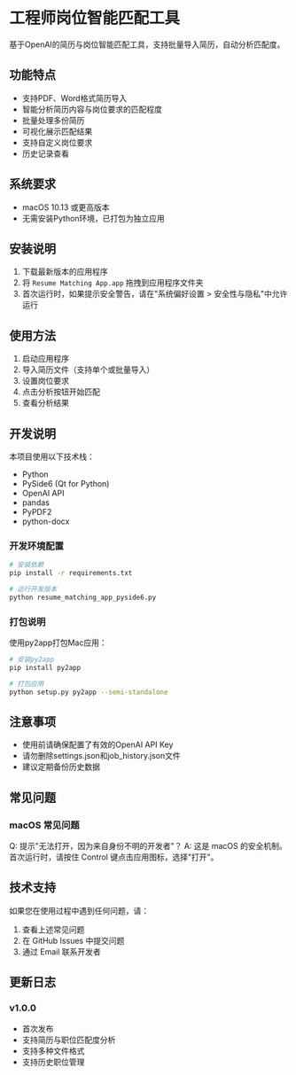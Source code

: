 # 工程师岗位智能匹配工具

基于OpenAI的简历与岗位智能匹配工具，支持批量导入简历，自动分析匹配度。

## 功能特点

- 支持PDF、Word格式简历导入
- 智能分析简历内容与岗位要求的匹配程度
- 批量处理多份简历
- 可视化展示匹配结果
- 支持自定义岗位要求
- 历史记录查看

## 系统要求

- macOS 10.13 或更高版本
- 无需安装Python环境，已打包为独立应用

## 安装说明

1. 下载最新版本的应用程序
2. 将 `Resume Matching App.app` 拖拽到应用程序文件夹
3. 首次运行时，如果提示安全警告，请在"系统偏好设置 > 安全性与隐私"中允许运行

## 使用方法

1. 启动应用程序
2. 导入简历文件（支持单个或批量导入）
3. 设置岗位要求
4. 点击分析按钮开始匹配
5. 查看分析结果

## 开发说明

本项目使用以下技术栈：

- Python
- PySide6 (Qt for Python)
- OpenAI API
- pandas
- PyPDF2
- python-docx

### 开发环境配置

```bash
# 安装依赖
pip install -r requirements.txt

# 运行开发版本
python resume_matching_app_pyside6.py
```

### 打包说明

使用py2app打包Mac应用：

```bash
# 安装py2app
pip install py2app

# 打包应用
python setup.py py2app --semi-standalone
```

## 注意事项

- 使用前请确保配置了有效的OpenAI API Key
- 请勿删除settings.json和job_history.json文件
- 建议定期备份历史数据

## 常见问题

### macOS 常见问题
Q: 提示"无法打开，因为来自身份不明的开发者"？
A: 这是 macOS 的安全机制。首次运行时，请按住 Control 键点击应用图标，选择"打开"。

## 技术支持

如果您在使用过程中遇到任何问题，请：
1. 查看上述常见问题
2. 在 GitHub Issues 中提交问题
3. 通过 Email 联系开发者

## 更新日志

### v1.0.0
- 首次发布
- 支持简历与职位匹配度分析
- 支持多种文件格式
- 支持历史职位管理 
